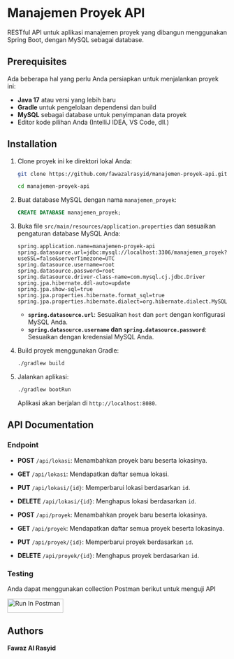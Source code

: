 # Manajemen Proyek API

RESTful API untuk aplikasi manajemen proyek yang dibangun menggunakan Spring Boot, dengan MySQL sebagai database.


## Prerequisites

Ada beberapa hal yang perlu Anda persiapkan untuk menjalankan proyek ini:

- **Java 17** atau versi yang lebih baru
- **Gradle** untuk pengelolaan dependensi dan build
- **MySQL** sebagai database untuk penyimpanan data proyek
- Editor kode pilihan Anda (IntelliJ IDEA, VS Code, dll.)

## Installation

1. Clone proyek ini ke direktori lokal Anda:

   ```bash
   git clone https://github.com/fawazalrasyid/manajemen-proyek-api.git
   ```
   
   ```bash
   cd manajemen-proyek-api
   ```

2. Buat database MySQL dengan nama `manajemen_proyek`:

   ```sql
   CREATE DATABASE manajemen_proyek;
   ```

3. Buka file `src/main/resources/application.properties` dan sesuaikan pengaturan database MySQL Anda:

   ```properties
   spring.application.name=manajemen-proyek-api
   spring.datasource.url=jdbc:mysql://localhost:3306/manajemen_proyek?useSSL=false&serverTimezone=UTC
   spring.datasource.username=root
   spring.datasource.password=root
   spring.datasource.driver-class-name=com.mysql.cj.jdbc.Driver
   spring.jpa.hibernate.ddl-auto=update
   spring.jpa.show-sql=true
   spring.jpa.properties.hibernate.format_sql=true
   spring.jpa.properties.hibernate.dialect=org.hibernate.dialect.MySQL8Dialect
   ```

   - **`spring.datasource.url`**: Sesuaikan `host` dan `port` dengan konfigurasi MySQL Anda.
   - **`spring.datasource.username` dan `spring.datasource.password`**: Sesuaikan dengan kredensial MySQL Anda.

4. Build proyek menggunakan Gradle:

   ```bash
   ./gradlew build
   ```

5. Jalankan aplikasi:

   ```bash
   ./gradlew bootRun
   ```

   Aplikasi akan berjalan di `http://localhost:8080`.

## API Documentation

### Endpoint

- **POST** `/api/lokasi`: Menambahkan proyek baru beserta lokasinya.

- **GET** `/api/lokasi`: Mendapatkan daftar semua lokasi.
- **PUT** `/api/lokasi/{id}`: Memperbarui lokasi berdasarkan `id`.

- **DELETE** `/api/lokasi/{id}`: Menghapus lokasi berdasarkan `id`.

- **POST** `/api/proyek`: Menambahkan proyek baru beserta lokasinya.

- **GET** `/api/proyek`: Mendapatkan daftar semua proyek beserta lokasinya.

- **PUT** `/api/proyek/{id}`: Memperbarui proyek berdasarkan `id`.

- **DELETE** `/api/proyek/{id}`: Menghapus proyek berdasarkan `id`.

### Testing
Anda dapat menggunakan collection Postman berikut untuk menguji API

[<img src="https://run.pstmn.io/button.svg" alt="Run In Postman" style="width: 128px; height: 32px;">](https://app.getpostman.com/run-collection/11052541-04a96441-590d-437c-b2c6-9c0dfdc1dd87?action=collection%2Ffork&source=rip_markdown&collection-url=entityId%3D11052541-04a96441-590d-437c-b2c6-9c0dfdc1dd87%26entityType%3Dcollection%26workspaceId%3D89ef917b-ce40-43cf-b60a-2eb2bdb319dc)

## Authors
**Fawaz Al Rasyid**
